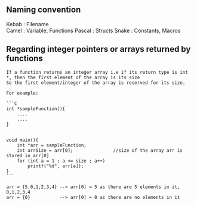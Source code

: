 ## Naming convention

Kebab  : Filename               
Camel  : Variable, Functions
Pascal : Structs
Snake  : Constants, Macros


## Regarding integer pointers or arrays returned by functions

    If a function returns an integer array i.e if its return type is int *, then the first element of the array is its size
    So the first element/integer of the array is reserved for its size.

    For example: 

    ```C
    int *sampleFunction(){
        ....
        ....
    }
    

    void main(){
        int *arr = sampleFunction;
        int arrSize = arr[0];               //size of the array arr is stored in arr[0]
        for (int a = 1 ; a <= size ; a++)
            printf("%d", arr[a]);
    }
    ```

    arr = {5,0,1,2,3,4} --> arr[0] = 5 as there are 5 elements in it, 0,1,2,3,4
    arr = {0}           --> arr[0] = 0 as there are no elements in it
